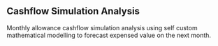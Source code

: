 ## Cashflow Simulation Analysis
Monthly allowance cashflow simulation analysis using self custom mathematical modelling to forecast expensed value on the next month.